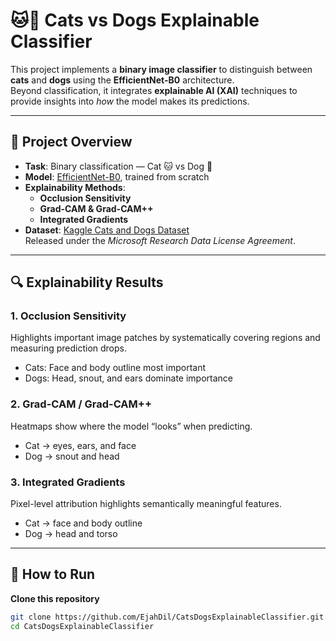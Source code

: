 # 🐱🐶 Cats vs Dogs Explainable Classifier

This project implements a **binary image classifier** to distinguish between **cats** and **dogs** using the **EfficientNet-B0** architecture.  
Beyond classification, it integrates **explainable AI (XAI)** techniques to provide insights into *how* the model makes its predictions.

---

## 📌 Project Overview
- **Task**: Binary classification — Cat 🐱 vs Dog 🐶  
- **Model**: [EfficientNet-B0](https://arxiv.org/abs/1905.11946), trained from scratch  
- **Explainability Methods**:
  - **Occlusion Sensitivity**
  - **Grad-CAM & Grad-CAM++**
  - **Integrated Gradients**
- **Dataset**: [Kaggle Cats and Dogs Dataset](https://www.microsoft.com/en-us/download/details.aspx?id=54765)  
  Released under the *Microsoft Research Data License Agreement*.

---

## 🔍 Explainability Results

### 1. **Occlusion Sensitivity**
Highlights important image patches by systematically covering regions and measuring prediction drops.  
- Cats: Face and body outline most important  
- Dogs: Head, snout, and ears dominate importance  

### 2. **Grad-CAM / Grad-CAM++**
Heatmaps show where the model “looks” when predicting.  
- Cat → eyes, ears, and face  
- Dog → snout and head  

### 3. **Integrated Gradients**
Pixel-level attribution highlights semantically meaningful features.  
- Cat → face and body outline  
- Dog → head and torso  
---

## 🚀 How to Run

**Clone this repository**
   ```bash
   git clone https://github.com/EjahDil/CatsDogsExplainableClassifier.git
   cd CatsDogsExplainableClassifier
   ```
